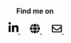 <h2 align='center'></h2>

<p align="center">
  <b>Find me on</b>&nbsp;&nbsp;&nbsp;&nbsp;&nbsp;
</p>

<p align="center">
  
  <a href="https://www.linkedin.com/in/konstantinos-nikoletos/">
    <img src="./images/linkedin-in-brands.svg" width="20px"/>
  </a>&nbsp;&nbsp;&nbsp;&nbsp;  
  
  <a href="https://nikoletos-k.github.io/">
    <img src="./images/globe-solid.svg" width="20px"/>
  </a>&nbsp;&nbsp;&nbsp;&nbsp;  
  
  <a href="mailto:nikoletos.kon@gmail.com/">
    <img src="./images/envelope-regular.svg" width="20px"/>
  </a>&nbsp;&nbsp;&nbsp;&nbsp;    
  
</p>

<h2 align='center'></h2>
